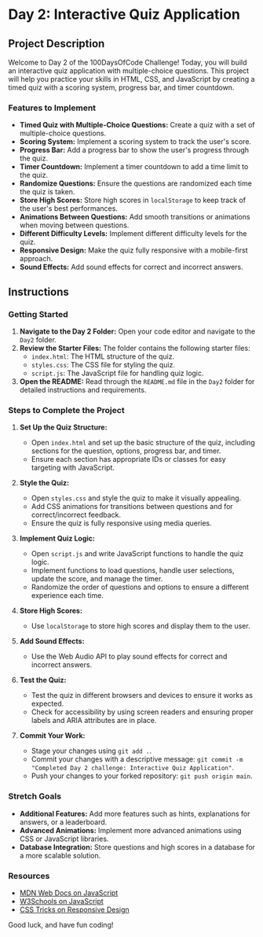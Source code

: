 # Day 2: Interactive Quiz Application

## Project Description

Welcome to Day 2 of the 100DaysOfCode Challenge! Today, you will build an interactive quiz application with multiple-choice questions. This project will help you practice your skills in HTML, CSS, and JavaScript by creating a timed quiz with a scoring system, progress bar, and timer countdown.

### Features to Implement

- **Timed Quiz with Multiple-Choice Questions:** Create a quiz with a set of multiple-choice questions.
- **Scoring System:** Implement a scoring system to track the user's score.
- **Progress Bar:** Add a progress bar to show the user's progress through the quiz.
- **Timer Countdown:** Implement a timer countdown to add a time limit to the quiz.
- **Randomize Questions:** Ensure the questions are randomized each time the quiz is taken.
- **Store High Scores:** Store high scores in `localStorage` to keep track of the user's best performances.
- **Animations Between Questions:** Add smooth transitions or animations when moving between questions.
- **Different Difficulty Levels:** Implement different difficulty levels for the quiz.
- **Responsive Design:** Make the quiz fully responsive with a mobile-first approach.
- **Sound Effects:** Add sound effects for correct and incorrect answers.

## Instructions

### Getting Started

1. **Navigate to the Day 2 Folder:** Open your code editor and navigate to the `Day2` folder.
2. **Review the Starter Files:** The folder contains the following starter files:
   - `index.html`: The HTML structure of the quiz.
   - `styles.css`: The CSS file for styling the quiz.
   - `script.js`: The JavaScript file for handling quiz logic.
3. **Open the README:** Read through the `README.md` file in the `Day2` folder for detailed instructions and requirements.

### Steps to Complete the Project

1. **Set Up the Quiz Structure:**

   - Open `index.html` and set up the basic structure of the quiz, including sections for the question, options, progress bar, and timer.
   - Ensure each section has appropriate IDs or classes for easy targeting with JavaScript.

2. **Style the Quiz:**

   - Open `styles.css` and style the quiz to make it visually appealing.
   - Add CSS animations for transitions between questions and for correct/incorrect feedback.
   - Ensure the quiz is fully responsive using media queries.

3. **Implement Quiz Logic:**

   - Open `script.js` and write JavaScript functions to handle the quiz logic.
   - Implement functions to load questions, handle user selections, update the score, and manage the timer.
   - Randomize the order of questions and options to ensure a different experience each time.

4. **Store High Scores:**

   - Use `localStorage` to store high scores and display them to the user.

5. **Add Sound Effects:**

   - Use the Web Audio API to play sound effects for correct and incorrect answers.

6. **Test the Quiz:**

   - Test the quiz in different browsers and devices to ensure it works as expected.
   - Check for accessibility by using screen readers and ensuring proper labels and ARIA attributes are in place.

7. **Commit Your Work:**
   - Stage your changes using `git add .`.
   - Commit your changes with a descriptive message: `git commit -m "Completed Day 2 challenge: Interactive Quiz Application"`.
   - Push your changes to your forked repository: `git push origin main`.

### Stretch Goals

- **Additional Features:** Add more features such as hints, explanations for answers, or a leaderboard.
- **Advanced Animations:** Implement more advanced animations using CSS or JavaScript libraries.
- **Database Integration:** Store questions and high scores in a database for a more scalable solution.

### Resources

- [MDN Web Docs on JavaScript](https://developer.mozilla.org/en-US/docs/Web/JavaScript)
- [W3Schools on JavaScript](https://www.w3schools.com/js/)
- [CSS Tricks on Responsive Design](https://css-tricks.com/responsive-web-design-101/)

Good luck, and have fun coding!
